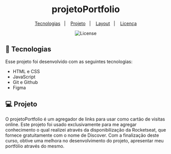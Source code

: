 <h1 align="center"> projetoPortfolio </h1>

<p align="center">
  <a href="#-tecnologias">Tecnologias</a>&nbsp;&nbsp;&nbsp;|&nbsp;&nbsp;&nbsp;
  <a href="#-projeto">Projeto</a>&nbsp;&nbsp;&nbsp;|&nbsp;&nbsp;&nbsp;
  <a href="#-layout">Layout</a>&nbsp;&nbsp;&nbsp;|&nbsp;&nbsp;&nbsp;
  <a href="#memo-licença">Licença</a>
</p>

<p align="center">
  <img alt="License" src="https://img.shields.io/static/v1?label=license&message=MIT&color=49AA26&labelColor=000000">
</p>

## 🚀 Tecnologias

Esse projeto foi desenvolvido com as seguintes tecnologias:

- HTML e CSS
- JavaScript
- Git e Github
- Figma

## 💻 Projeto

O projetoPortfolio é um agregador de links para usar como cartão de visitas online. Este projeto foi usado exclusivamente para me agregar conhecimento o qual realizei através da disponibilização da Rocketseat, que fornece gratuitamente com o nome de Discover.
Com a finalização deste curso, obtive uma melhora no desenvolvimento do projeto, apresentar meu portfólio através do mesmo.
